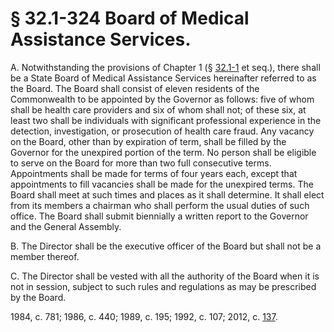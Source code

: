 # § 32.1-324 Board of Medical Assistance Services.

<p>A. Notwithstanding the provisions of Chapter 1 (§ <a href='http://law.lis.virginia.gov/vacode/32.1-1/'>32.1-1</a> et seq.), there shall be a State Board of Medical Assistance Services hereinafter referred to as the Board. The Board shall consist of eleven residents of the Commonwealth to be appointed by the Governor as follows: five of whom shall be health care providers and six of whom shall not; of these six, at least two shall be individuals with significant professional experience in the detection, investigation, or prosecution of health care fraud. Any vacancy on the Board, other than by expiration of term, shall be filled by the Governor for the unexpired portion of the term. No person shall be eligible to serve on the Board for more than two full consecutive terms. Appointments shall be made for terms of four years each, except that appointments to fill vacancies shall be made for the unexpired terms. The Board shall meet at such times and places as it shall determine. It shall elect from its members a chairman who shall perform the usual duties of such office. The Board shall submit biennially a written report to the Governor and the General Assembly.</p><p>B. The Director shall be the executive officer of the Board but shall not be a member thereof.</p><p>C. The Director shall be vested with all the authority of the Board when it is not in session, subject to such rules and regulations as may be prescribed by the Board.</p><p>1984, c. 781; 1986, c. 440; 1989, c. 195; 1992, c. 107; 2012, c. <a href='http://lis.virginia.gov/cgi-bin/legp604.exe?121+ful+CHAP0137'>137</a>.</p>